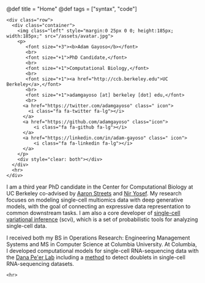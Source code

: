 @def title = "Home"
@def tags = ["syntax", "code"]



~~~
<div class="row">
  <div class="container">
    <img class="left" style="margin:0 25px 0 0; height:185px; width:185px;" src="/assets/avatar.jpg">
    <p>
       <font size="+3"><b>Adam Gayoso</b></font>
       <br>
       <font size="+1">PhD Candidate,</font>
       <br>
       <font size="+1">Computational Biology,</font>
       <br>
       <font size="+1"><a href="http://ccb.berkeley.edu">UC Berkeley</a>,</font>
       <br>
       <font size="+1">adamgayoso [at] berkeley [dot] edu,</font>
       <br>
      <a href="https://twitter.com/adamgayoso" class=" icon">
        <i class="fa fa-twitter fa-lg"></i>
      </a>
      <a href="https://github.com/adamgayoso" class="icon">
          <i class="fa fa-github fa-lg"></i>
      </a>
      <a href="https://linkedin.com/in/adam-gayoso" class=" icon">
          <i class="fa fa-linkedin fa-lg"></i>
      </a>
    </p>
    <div style="clear: both"></div>
  </div>
  <hr>
</div>

~~~

I am a third year PhD candidate in the Center for Computational Biology at UC Berkeley co-advised by [Aaron Streets](http://streetslab.berkeley.edu) and [Nir Yosef](https://niryosef.wordpress.com).
My research focuses on modeling single-cell multiomics data with deep generative models, with the goal of connecting an expressive data representation to common downstream tasks.
I am also a core developer of [single-cell variational inference](https://scvi.readthedocs.io/en/stable/) (scvi), which is a set of probabilistic tools for analyzing single-cell data.

I received both my BS in Operations Research: Engineering Management Systems and MS in Computer Science at
Columbia University. At Columbia, I developed computational models for single-cell
RNA-sequencing data with the [Dana Pe'er Lab](https://www.mskcc.org/research-areas/labs/dana-pe-er) including a [method](https://github.com/JonathanShor/DoubletDetection) to detect doublets in single-cell RNA-sequencing datasets.

~~~
<hr>
~~~



